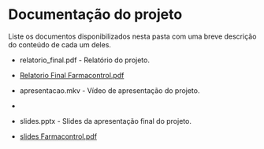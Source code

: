 # Documentação do projeto

Liste os documentos disponibilizados nesta pasta com uma breve descrição do conteúdo de cada um deles.

* relatorio_final.pdf - Relatório do projeto.
* [Relatorio Final Farmacontrol.pdf](https://github.com/AntonioRubens77/pmv-si-2023-2-pe2-t1-farmacontrol/files/13629834/Relatorio.Final.Farmacontrol.pdf)

* apresentacao.mkv - Vídeo de apresentação do projeto.
* 
* slides.pptx - Slides da apresentação final do projeto.
* [slides Farmacontrol.pdf](https://github.com/AntonioRubens77/pmv-si-2023-2-pe2-t1-farmacontrol/files/13630022/slides.Farmacontrol.pdf)



